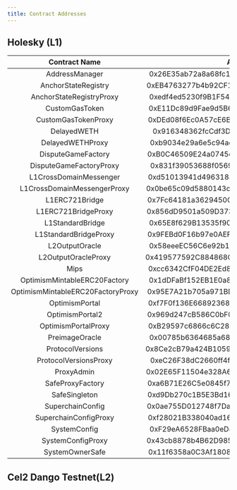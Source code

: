 ```yaml
---
title: Contract Addresses
---
```


## Holesky (L1)

|           Contract Name           |                  Address                   |
| :-------------------------------: | :----------------------------------------: |
|          AddressManager           | 0x26E35ab72a8a68fc116216145129989EaCc5c12a |
|        AnchorStateRegistry        | 0xEB4763277b4b92CF1DD3Fa8432fC3C21037c8253 |
|     AnchorStateRegistryProxy      | 0xedf4ed5230f9B1F54C33F381C1990129f30E9196 |
|          CustomGasToken           | 0xE11Dc89d9Fae9d5B6156F6B3b614bfda45D21e27 |
|        CustomGasTokenProxy        | 0xDEd08f6Ec0A57cE6Be62d1876d2CE92AF37eddA0 |
|            DelayedWETH            | 0x916348362fcCdf3D548617f2ff8fC9fEBe44389b |
|         DelayedWETHProxy          | 0xb9034e29a6e5c94ae50F4eDBf8450492Bf6f636C |
|        DisputeGameFactory         | 0xB0C46509E24a0745d201114016fD666D6D1E3f8e |
|      DisputeGameFactoryProxy      | 0x831f39053688f05698ad0fB5f4DE7e56B2949c55 |
|      L1CrossDomainMessenger       | 0xd51013941d49631846fe52028C8D7a6EeBf06C98 |
|    L1CrossDomainMessengerProxy    | 0x0be65c09d5880143cb9C2D6E45474972eFC4C13B |
|          L1ERC721Bridge           | 0x7Fc64181a3629450C739d09131FFcE1Aae35176C |
|        L1ERC721BridgeProxy        | 0x856dD9501a509D3738aE2da7B79cDA1731d8E9b3 |
|         L1StandardBridge          | 0x65E8f629B13535f902020668Fe73aEc24e52F5D8 |
|       L1StandardBridgeProxy       | 0x9FEBd0F16b97e0AEF9151AF07106d733E87B1be4 |
|          L2OutputOracle           | 0x58eeeEC56C6e92b1898367fa7372ab3f6483F054 |
|        L2OutputOracleProxy        | 0x419577592C884868C3ed85B97169b93362581855 |
|               Mips                | 0xcc6342CfF04DE2Ed80C812470BFF54A7A7184fF8 |
|   OptimismMintableERC20Factory    | 0x1dDFaBf152EB1E0a8c821fCb4B8Da20F9Aea910C |
| OptimismMintableERC20FactoryProxy | 0x95E7A21b705a971BDBC999295f4a3c04CDfC52F0 |
|          OptimismPortal           | 0xf7F0f136E6689236895B641053A81F60E056bB95 |
|          OptimismPortal2          | 0x969d247cB586C0bF02212B9ae6e690e8b0d762bA |
|        OptimismPortalProxy        | 0xB29597c6866c6C2870348f1035335B75eEf79d07 |
|          PreimageOracle           | 0x00785b6364685a68844d8F4120aF5f7d53b4f5a1 |
|         ProtocolVersions          | 0x8Ce2cB79a424B105907911956AC81C8AB44034dd |
|       ProtocolVersionsProxy       | 0xeC26F38dC2660ff4fbe19aFb2587b140411E302e |
|            ProxyAdmin             | 0x02E65F11504e328A6DabB38b0D05854297466178 |
|         SafeProxyFactory          | 0xa6B71E26C5e0845f74c812102Ca7114b6a896AB2 |
|           SafeSingleton           | 0xd9Db270c1B5E3Bd161E8c8503c55cEABeE709552 |
|         SuperchainConfig          | 0x0ae755D012748f7Da0eCb7695902463652322617 |
|       SuperchainConfigProxy       | 0xf28021B338040ad165A8abeD076b40F822c457E6 |
|           SystemConfig            | 0xF29eA6528FBaa0eD44Bdbb78a02C4cc0f99f4636 |
|         SystemConfigProxy         | 0x43cb8878b4B62D9853452140eFB42CF30672e23a |
|          SystemOwnerSafe          | 0x11f6358a0C3Af1808C9b76E9d9C97a850EEFb6d4 |

## Cel2 Dango Testnet(L2)
